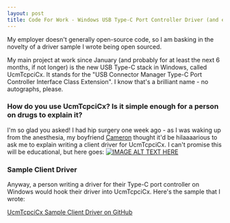 ```yaml
---
layout: post
title: Code For Work - Windows USB Type-C Port Controller Driver (and explaining it under anesthesia)
---
```


My employer doesn't generally open-source code, so I am basking in the novelty of a driver sample I wrote being open sourced.

My main project at work since January (and probably for at least the next 6 months, if not longer) is the new USB Type-C stack in Windows, called UcmTcpciCx. It stands for the "USB Connector Manager Type-C Port Controller Interface Class Extension". I know that's a brilliant name - no autographs, please.

### How do you use UcmTcpciCx? Is it simple enough for a person on drugs to explain it?
I'm so glad you asked! I had hip surgery one week ago - as I was waking up from the anesthesia, my boyfriend [Cameron](https://github.com/cgutman) thought it'd be hilaaaarious to ask me to explain writing a client driver for UcmTcpciCx.
I can't promise this will be educational, but here goes:
[![IMAGE ALT TEXT HERE](https://img.youtube.com/vi/jsfydau16fE/0.jpg)](https://www.youtube.com/watch?v=jsfydau16fE)

### Sample Client Driver
Anyway, a person writing a driver for their Type-C port controller on Windows would hook their driver into UcmTcpciCx. Here's the sample that I wrote:

[UcmTcpciCx Sample Client Driver on GitHub](https://github.com/Microsoft/Windows-driver-samples/tree/master/usb/UcmTcpciCxClientSample)